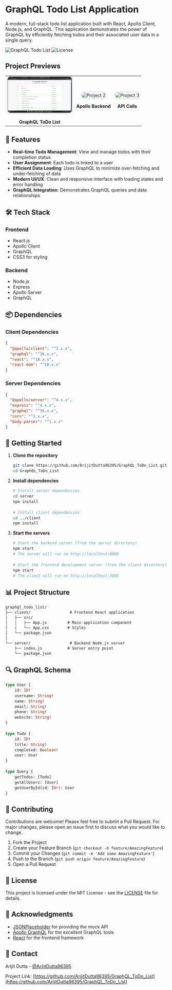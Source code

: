 # GraphQL Todo List Application

A modern, full-stack todo list application built with React, Apollo Client, Node.js, and GraphQL. This application demonstrates the power of GraphQL by efficiently fetching todos and their associated user data in a single query.

![GraphQL Todo List](https://img.shields.io/badge/GraphQL-Todo%20List-blue)
![License](https://img.shields.io/badge/license-MIT-green)

## Project Previews

<table>
  <tr>
    <td align="center">
      <img src="https://github.com/ArijitDutta96395/GraphQL_ToDo_List/blob/main/pic1.png?raw=true" alt="Project 1" width="200" style="border-radius: 8px; box-shadow: 0 0 8px rgba(0,0,0,0.2);" />
      <br/><br/>
      <b>GraphQL ToDo List</b>
    </td>
    <td align="center">
      <img src="https://github.com/ArijitDutta96395/Another-Repo/blob/main/pic2.png?raw=true" alt="Project 2" width="200" style="border-radius: 8px; box-shadow: 0 0 8px rgba(0,0,0,0.2);" />
      <br/><br/>
      <b>Apollo Backend</b>
    </td>
    <td align="center">
      <img src="https://github.com/ArijitDutta96395/Third-Repo/blob/main/pic3.png?raw=true" alt="Project 3" width="200" style="border-radius: 8px; box-shadow: 0 0 8px rgba(0,0,0,0.2);" />
      <br/><br/>
      <b>API Calls</b>
    </td>
  </tr>
</table>

## 🚀 Features

- **Real-time Todo Management**: View and manage todos with their completion status
- **User Assignment**: Each todo is linked to a user
- **Efficient Data Loading**: Uses GraphQL to minimize over-fetching and under-fetching of data
- **Modern UI/UX**: Clean and responsive interface with loading states and error handling
- **GraphQL Integration**: Demonstrates GraphQL queries and data relationships

## 🛠️ Tech Stack

### Frontend
- React.js
- Apollo Client
- GraphQL
- CSS3 for styling

### Backend
- Node.js
- Express
- Apollo Server
- GraphQL

## 📦 Dependencies

### Client Dependencies
```json
{
  "@apollo/client": "^3.x.x",
  "graphql": "^16.x.x",
  "react": "^18.x.x",
  "react-dom": "^18.x.x"
}
```

### Server Dependencies
```json
{
  "@apollo/server": "^4.x.x",
  "express": "^4.x.x",
  "graphql": "^16.x.x",
  "cors": "^2.x.x",
  "body-parser": "^1.x.x"
}
```

## 🚀 Getting Started

1. **Clone the repository**
   ```bash
   git clone https://github.com/ArijitDutta96395/GraphQL_ToDo_List.git
   cd GraphQL_ToDo_List
   ```

2. **Install dependencies**
   ```bash
   # Install server dependencies
   cd server
   npm install

   # Install client dependencies
   cd ../client
   npm install
   ```

3. **Start the servers**
   ```bash
   # Start the backend server (from the server directory)
   npm start
   # The server will run on http://localhost:8000

   # Start the frontend development server (from the client directory)
   npm start
   # The client will run on http://localhost:3000
   ```

## 📊 Project Structure

```
graphql_todo_list/
├── client/                 # Frontend React application
│   ├── src/
│   │   ├── App.js         # Main application component
│   │   └── App.css        # Styles
│   └── package.json
│
└── server/                 # Backend Node.js server
    ├── index.js           # Server entry point
    └── package.json
```

## 🔍 GraphQL Schema

```graphql
type User {
    id: ID!
    username: String!
    name: String!
    email: String!
    phone: String!
    website: String!
}

type Todo {
    id: ID!
    title: String!
    completed: Boolean!
    user: User
}

type Query {
    getTodos: [Todo]
    getAllUsers: [User]
    getUserById(id: ID!): User
}
```

## 🤝 Contributing

Contributions are welcome! Please feel free to submit a Pull Request. For major changes, please open an issue first to discuss what you would like to change.

1. Fork the Project
2. Create your Feature Branch (`git checkout -b feature/AmazingFeature`)
3. Commit your Changes (`git commit -m 'Add some AmazingFeature'`)
4. Push to the Branch (`git push origin feature/AmazingFeature`)
5. Open a Pull Request

## 📝 License

This project is licensed under the MIT License - see the [LICENSE](LICENSE) file for details.

## 👏 Acknowledgments

- [JSONPlaceholder](https://jsonplaceholder.typicode.com/) for providing the mock API
- [Apollo GraphQL](https://www.apollographql.com/) for the excellent GraphQL tools
- [React](https://reactjs.org/) for the frontend framework

## 📧 Contact

Arijit Dutta - [@ArijitDutta96395](https://github.com/ArijitDutta96395)

Project Link: [https://github.com/ArijitDutta96395/GraphQL_ToDo_List](https://github.com/ArijitDutta96395/GraphQL_ToDo_List)
